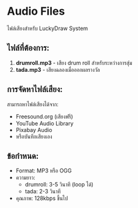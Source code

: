 # Audio Files

ไฟล์เสียงสำหรับ LuckyDraw System

## ไฟล์ที่ต้องการ:

1. **drumroll.mp3** - เสียง drum roll สำหรับระหว่างการสุ่ม
2. **tada.mp3** - เสียงฉลองเมื่อออกผลรางวัล

## การจัดหาไฟล์เสียง:

สามารถหาไฟล์เสียงได้จาก:
- Freesound.org (เสียงฟรี)
- YouTube Audio Library 
- Pixabay Audio
- หรือบันทึกเสียงเอง

## ข้อกำหนด:
- Format: MP3 หรือ OGG
- ความยาว: 
  - drumroll: 3-5 วินาที (loop ได้)
  - tada: 2-3 วินาที
- คุณภาพ: 128kbps ขึ้นไป